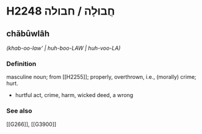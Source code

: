 # H2248 חֲבוּלָה / חבולה

## chăbûwlâh

_(khab-oo-law' | huh-boo-LAW | huh-voo-LA)_

### Definition

masculine noun; from [[H2255]]; properly, overthrown, i.e., (morally) crime; hurt.

- hurtful act, crime, harm, wicked deed, a wrong
### See also

[[G266]], [[G3900]]

